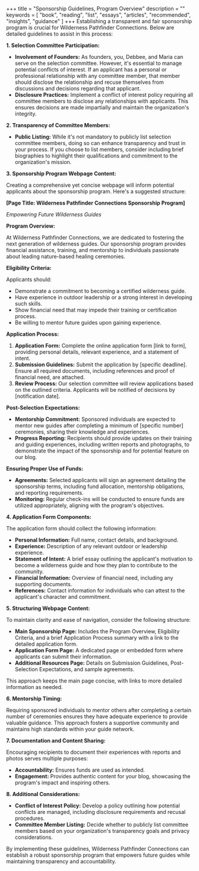 +++
title = "Sponsorship Guidelines, Program Overview"
description = ""
keywords = [
  "book",
  "reading",
  "list",
  "essays",
  "articles",
  "recommended",
  "insights",
  "guidance"
]
+++
Establishing a transparent and fair sponsorship program is crucial for Wilderness Pathfinder Connections. Below are detailed guidelines to assist in this process:

**1\. Selection Committee Participation:**

* **Involvement of Founders:** As founders, you, Debbee, and Maria can serve on the selection committee. However, it's essential to manage potential conflicts of interest. If an applicant has a personal or professional relationship with any committee member, that member should disclose the relationship and recuse themselves from discussions and decisions regarding that applicant.
* **Disclosure Practices:** Implement a conflict of interest policy requiring all committee members to disclose any relationships with applicants. This ensures decisions are made impartially and maintain the organization's integrity.

**2\. Transparency of Committee Members:**

* **Public Listing:** While it's not mandatory to publicly list selection committee members, doing so can enhance transparency and trust in your process. If you choose to list members, consider including brief biographies to highlight their qualifications and commitment to the organization's mission.

**3\. Sponsorship Program Webpage Content:**

Creating a comprehensive yet concise webpage will inform potential applicants about the sponsorship program. Here's a suggested structure:

**\[Page Title: Wilderness Pathfinder Connections Sponsorship Program\]**

*Empowering Future Wilderness Guides*

**Program Overview:**

At Wilderness Pathfinder Connections, we are dedicated to fostering the next generation of wilderness guides. Our sponsorship program provides financial assistance, training, and mentorship to individuals passionate about leading nature-based healing ceremonies.

**Eligibility Criteria:**

Applicants should:

* Demonstrate a commitment to becoming a certified wilderness guide.
* Have experience in outdoor leadership or a strong interest in developing such skills.
* Show financial need that may impede their training or certification process.
* Be willing to mentor future guides upon gaining experience.

**Application Process:**

1. **Application Form:** Complete the online application form \[link to form\], providing personal details, relevant experience, and a statement of intent.
2. **Submission Guidelines:** Submit the application by \[specific deadline\]. Ensure all required documents, including references and proof of financial need, are attached.
3. **Review Process:** Our selection committee will review applications based on the outlined criteria. Applicants will be notified of decisions by \[notification date\].

**Post-Selection Expectations:**

* **Mentorship Commitment:** Sponsored individuals are expected to mentor new guides after completing a minimum of \[specific number\] ceremonies, sharing their knowledge and experiences.
* **Progress Reporting:** Recipients should provide updates on their training and guiding experiences, including written reports and photographs, to demonstrate the impact of the sponsorship and for potential feature on our blog.

**Ensuring Proper Use of Funds:**

* **Agreements:** Selected applicants will sign an agreement detailing the sponsorship terms, including fund allocation, mentorship obligations, and reporting requirements.
* **Monitoring:** Regular check-ins will be conducted to ensure funds are utilized appropriately, aligning with the program's objectives.

**4\. Application Form Components:**

The application form should collect the following information:

* **Personal Information:** Full name, contact details, and background.
* **Experience:** Description of any relevant outdoor or leadership experience.
* **Statement of Intent:** A brief essay outlining the applicant's motivation to become a wilderness guide and how they plan to contribute to the community.
* **Financial Information:** Overview of financial need, including any supporting documents.
* **References:** Contact information for individuals who can attest to the applicant's character and commitment.

**5\. Structuring Webpage Content:**

To maintain clarity and ease of navigation, consider the following structure:

* **Main Sponsorship Page:** Includes the Program Overview, Eligibility Criteria, and a brief Application Process summary with a link to the detailed application form.
* **Application Form Page:** A dedicated page or embedded form where applicants can submit their information.
* **Additional Resources Page:** Details on Submission Guidelines, Post-Selection Expectations, and sample agreements.

This approach keeps the main page concise, with links to more detailed information as needed.

**6\. Mentorship Timing:**

Requiring sponsored individuals to mentor others after completing a certain number of ceremonies ensures they have adequate experience to provide valuable guidance. This approach fosters a supportive community and maintains high standards within your guide network.

**7\. Documentation and Content Sharing:**

Encouraging recipients to document their experiences with reports and photos serves multiple purposes:

* **Accountability:** Ensures funds are used as intended.
* **Engagement:** Provides authentic content for your blog, showcasing the program's impact and inspiring others.

**8\. Additional Considerations:**

* **Conflict of Interest Policy:** Develop a policy outlining how potential conflicts are managed, including disclosure requirements and recusal procedures.
* **Committee Member Listing:** Decide whether to publicly list committee members based on your organization's transparency goals and privacy considerations.

By implementing these guidelines, Wilderness Pathfinder Connections can establish a robust sponsorship program that empowers future guides while maintaining transparency and accountability.